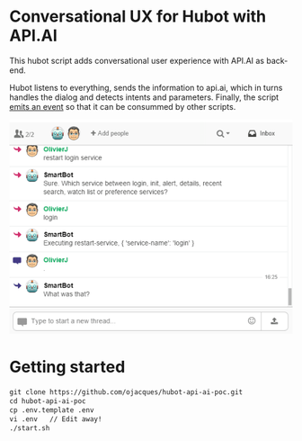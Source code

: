 # Conversational UX for Hubot with API.AI

This hubot script adds conversational user experience with API.AI as
back-end.

Hubot listens to everything, sends the information to api.ai, which 
in turns handles the dialog and detects intents and parameters.
Finally, the script [emits an event](https://github.com/hubotio/hubot/blob/master/docs/scripting.md#events)
so that it can be consummed by other scripts.

![example](doc/smartbot-api-ai.gif)

# Getting started

```
git clone https://github.com/ojacques/hubot-api-ai-poc.git
cd hubot-api-ai-poc
cp .env.template .env
vi .env   // Edit away!
./start.sh
```
